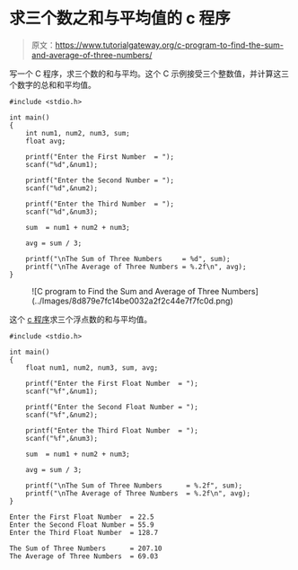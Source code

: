 # 求三个数之和与平均值的 c 程序

> 原文：<https://www.tutorialgateway.org/c-program-to-find-the-sum-and-average-of-three-numbers/>

写一个 C 程序，求三个数的和与平均。这个 C 示例接受三个整数值，并计算这三个数字的总和和平均值。

```
#include <stdio.h>

int main()
{   
    int num1, num2, num3, sum;
    float avg;

    printf("Enter the First Number  = ");
    scanf("%d",&num1);

    printf("Enter the Second Number = ");
    scanf("%d",&num2);

    printf("Enter the Third Number  = ");
    scanf("%d",&num3);

    sum  = num1 + num2 + num3;

    avg = sum / 3;

    printf("\nThe Sum of Three Numbers     = %d", sum); 
    printf("\nThe Average of Three Numbers = %.2f\n", avg);
}
```

<figure class="wp-block-image size-large">![C program to Find the Sum and Average of Three Numbers](../Images/8d879e7fc14be0032a2f2c44e7f7fc0d.png)</figure>

这个 [c 程序](https://www.tutorialgateway.org/c-programming-examples/)求三个浮点数的和与平均值。

```
#include <stdio.h>

int main()
{   
    float num1, num2, num3, sum, avg;

    printf("Enter the First Float Number  = ");
    scanf("%f",&num1);

    printf("Enter the Second Float Number = ");
    scanf("%f",&num2);

    printf("Enter the Third Float Number  = ");
    scanf("%f",&num3);

    sum  = num1 + num2 + num3;

    avg = sum / 3;

    printf("\nThe Sum of Three Numbers      = %.2f", sum); 
    printf("\nThe Average of Three Numbers  = %.2f\n", avg);
}
```

```
Enter the First Float Number  = 22.5
Enter the Second Float Number = 55.9
Enter the Third Float Number  = 128.7

The Sum of Three Numbers      = 207.10
The Average of Three Numbers  = 69.03
```